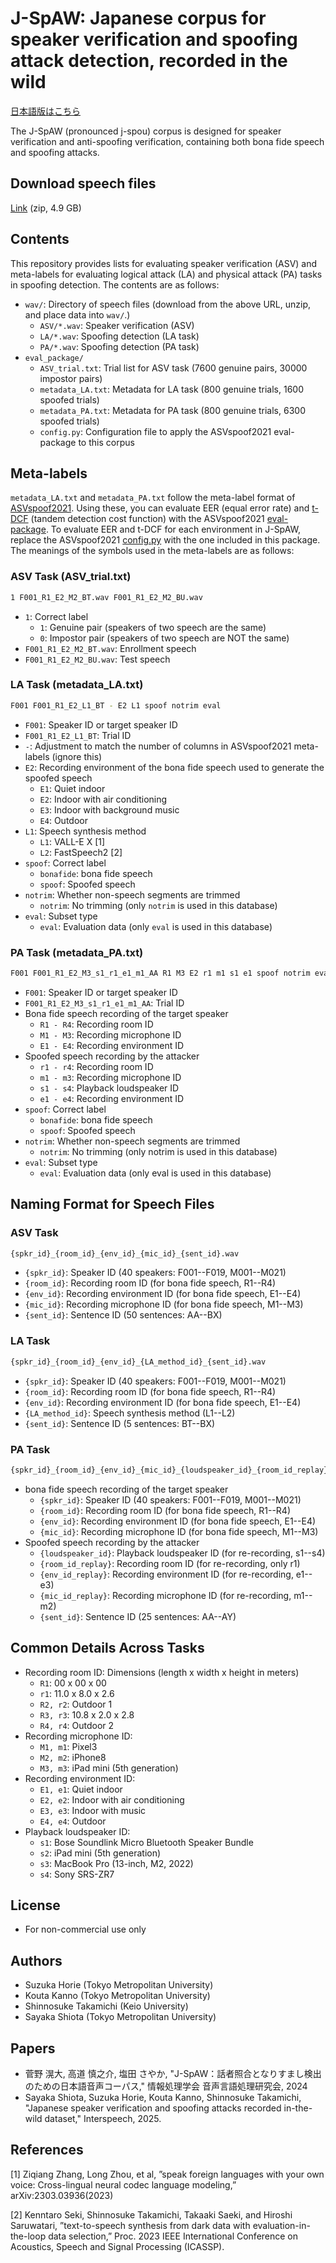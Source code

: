 # J-SpAW: Japanese corpus for speaker verification and spoofing attack detection, recorded in the wild
[日本語版はこちら](https://github.com/takamichi-lab/j-spaw/blob/main/README.md)

The J-SpAW (pronounced j-spou) corpus is designed for speaker verification and anti-spoofing verification, containing both bona fide speech and spoofing attacks.

## Download speech files
[Link](https://ss-takashi.sakura.ne.jp/corpus/j-spaw/j-spaw_ver1.zip) (zip, 4.9 GB)

## Contents
This repository provides lists for evaluating speaker verification (ASV) and meta-labels for evaluating logical attack (LA) and physical attack (PA) tasks in spoofing detection. The contents are as follows:

- `wav/`: Directory of speech files (download from the above URL, unzip, and place data into `wav/`.)
  - `ASV/*.wav`: Speaker verification (ASV)
  - `LA/*.wav`: Spoofing detection (LA task)
  - `PA/*.wav`: Spoofing detection (PA task)
- `eval_package/`
  - `ASV_trial.txt`: Trial list for ASV task (7600 genuine pairs, 30000 impostor pairs)
  - `metadata_LA.txt`: Metadata for LA task (800 genuine trials, 1600 spoofed trials)
  - `metadata_PA.txt`: Metadata for PA task (800 genuine trials, 6300 spoofed trials)
  - `config.py`: Configuration file to apply the ASVspoof2021 eval-package to this corpus

## Meta-labels
`metadata_LA.txt` and `metadata_PA.txt` follow the meta-label format of [ASVspoof2021](https://www.asvspoof.org/index2021.html). Using these, you can evaluate EER (equal error rate) and [t-DCF](https://arxiv.org/abs/1804.09618) (tandem detection cost function) with the ASVspoof2021 [eval-package](https://github.com/asvspoof-challenge/2021/tree/main/eval-package). To evaluate EER and t-DCF for each environment in J-SpAW, replace the ASVspoof2021 [config.py](https://github.com/asvspoof-challenge/2021/blob/main/eval-package/config.py) with the one included in this package. The meanings of the symbols used in the meta-labels are as follows:

### ASV Task (ASV_trial.txt)
```sh
1 F001_R1_E2_M2_BT.wav F001_R1_E2_M2_BU.wav
```
* `1`: Correct label
  * `1`: Genuine pair (speakers of two speech are the same)
  * `0`: Impostor pair (speakers of two speech are NOT the same)
* `F001_R1_E2_M2_BT.wav`: Enrollment speech
* `F001_R1_E2_M2_BU.wav`: Test speech

### LA Task (metadata_LA.txt)
```sh
F001 F001_R1_E2_L1_BT - E2 L1 spoof notrim eval
```
* `F001`: Speaker ID or target speaker ID
* `F001_R1_E2_L1_BT`: Trial ID
* `-`: Adjustment to match the number of columns in ASVspoof2021 meta-labels (ignore this)
* `E2`: Recording environment of the bona fide speech used to generate the spoofed speech
  * `E1`: Quiet indoor
  * `E2`: Indoor with air conditioning
  * `E3`: Indoor with background music
  * `E4`: Outdoor
* `L1`: Speech synthesis method
  * `L1`: VALL-E X [1]
  * `L2`: FastSpeech2 [2]
* `spoof`: Correct label
  * `bonafide`: bona fide speech
  * `spoof`: Spoofed speech
* `notrim`: Whether non-speech segments are trimmed
  * `notrim`: No trimming (only `notrim` is used in this database)
* `eval`: Subset type
  * `eval`: Evaluation data (only `eval` is used in this database)

### PA Task (metadata_PA.txt)
```sh
F001 F001_R1_E2_M3_s1_r1_e1_m1_AA R1 M3 E2 r1 m1 s1 e1 spoof notrim eval
```
* `F001`: Speaker ID or target speaker ID
* `F001_R1_E2_M3_s1_r1_e1_m1_AA`: Trial ID
* Bona fide speech recording of the target speaker
  * `R1 - R4`: Recording room ID
  * `M1 - M3`: Recording microphone ID
  * `E1 - E4`: Recording environment ID
* Spoofed speech recording by the attacker
  * `r1 - r4`: Recording room ID
  * `m1 - m3`: Recording microphone ID
  * `s1 - s4`: Playback loudspeaker ID
  * `e1 - e4`: Recording environment ID
* `spoof`: Correct label
  * `bonafide`: bona fide speech
  * `spoof`: Spoofed speech
* `notrim`: Whether non-speech segments are trimmed
  * `notrim`: No trimming (only notrim is used in this database)
* `eval`: Subset type
  * `eval`: Evaluation data (only eval is used in this database)

## Naming Format for Speech Files
### ASV Task
```sh
{spkr_id}_{room_id}_{env_id}_{mic_id}_{sent_id}.wav
```
* `{spkr_id}`: Speaker ID (40 speakers: F001--F019, M001--M021)
* `{room_id}`: Recording room ID (for bona fide speech, R1--R4)
* `{env_id}`: Recording environment ID (for bona fide speech, E1--E4)
* `{mic_id}`: Recording microphone ID (for bona fide speech, M1--M3)
* `{sent_id}`: Sentence ID (50 sentences: AA--BX)

### LA Task
```sh
{spkr_id}_{room_id}_{env_id}_{LA_method_id}_{sent_id}.wav
```
* `{spkr_id}`: Speaker ID (40 speakers: F001--F019, M001--M021)
* `{room_id}`: Recording room ID (for bona fide speech, R1--R4)
* `{env_id}`: Recording environment ID (for bona fide speech, E1--E4)
* `{LA_method_id}`: Speech synthesis method (L1--L2)
* `{sent_id}`: Sentence ID (5 sentences: BT--BX)

### PA Task
```sh
{spkr_id}_{room_id}_{env_id}_{mic_id}_{loudspeaker_id}_{room_id_replay}_{env_id_replay}_{mic_id_replay}_{sent_id}.wav
```
* bona fide speech recording of the target speaker
  * `{spkr_id}`: Speaker ID (40 speakers: F001--F019, M001--M021)
  * `{room_id}`: Recording room ID (for bona fide speech, R1--R4)
  * `{env_id}`: Recording environment ID (for bona fide speech, E1--E4)
  * `{mic_id}`: Recording microphone ID (for bona fide speech, M1--M3)
* Spoofed speech recording by the attacker
  * `{loudspeaker_id}`: Playback loudspeaker ID (for re-recording, s1--s4)
  * `{room_id_replay}`: Recording room ID (for re-recording, only r1)
  * `{env_id_replay}`: Recording environment ID (for re-recording, e1--e3)
  * `{mic_id_replay}`: Recording microphone ID (for re-recording, m1--m2)
  * `{sent_id}`: Sentence ID (25 sentences: AA--AY)

## Common Details Across Tasks
* Recording room ID: Dimensions (length x width x height in meters)
  * `R1`: 00 x 00 x 00 
  * `r1`: 11.0 x 8.0 x 2.6
  * `R2, r2`: Outdoor 1
  * `R3, r3`: 10.8 x 2.0 x 2.8
  * `R4, r4`: Outdoor 2
* Recording microphone ID:
  * `M1, m1`: Pixel3 
  * `M2, m2`: iPhone8
  * `M3, m3`: iPad mini (5th generation)
* Recording environment ID:
  * `E1, e1`: Quiet indoor
  * `E2, e2`: Indoor with air conditioning
  * `E3, e3`: Indoor with music
  * `E4, e4`: Outdoor
* Playback loudspeaker ID:
  * `s1`: Bose Soundlink Micro Bluetooth Speaker Bundle
  * `s2`: iPad mini (5th generation)
  * `s3`: MacBook Pro (13-inch, M2, 2022)
  * `s4`: Sony SRS-ZR7

## License
- For non-commercial use only

## Authors
- Suzuka Horie (Tokyo Metropolitan University)
- Kouta Kanno (Tokyo Metropolitan University)
- Shinnosuke Takamichi (Keio University)
- Sayaka Shiota (Tokyo Metropolitan University)

## Papers
- 菅野 滉大, 高道 慎之介, 塩田 さやか, "J-SpAW：話者照合となりすまし検出のための日本語音声コーパス," 情報処理学会 音声言語処理研究会, 2024
- Sayaka Shiota, Suzuka Horie, Kouta Kanno, Shinnosuke Takamichi, "Japanese speaker verification and spoofing attacks recorded in-the-wild dataset," Interspeech, 2025.

## References
[1] Ziqiang Zhang, Long Zhou, et al, ”speak foreign languages with your own voice: Cross-lingual neural codec language modeling,” arXiv:2303.03936(2023)

[2] Kenntaro Seki, Shinnosuke Takamichi, Takaaki Saeki, and Hiroshi Saruwatari, ”text-to-speech synthesis from dark data with evaluation-in-the-loop data selection,” Proc. 2023 IEEE International Conference on Acoustics, Speech and Signal Processing (ICASSP).
